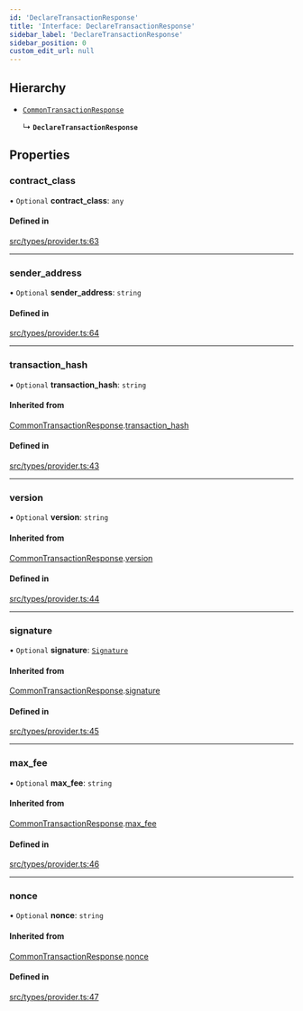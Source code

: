 ```yaml
---
id: 'DeclareTransactionResponse'
title: 'Interface: DeclareTransactionResponse'
sidebar_label: 'DeclareTransactionResponse'
sidebar_position: 0
custom_edit_url: null
---
```


## Hierarchy

- [`CommonTransactionResponse`](CommonTransactionResponse.md)

  ↳ **`DeclareTransactionResponse`**

## Properties

### contract_class

• `Optional` **contract_class**: `any`

#### Defined in

[src/types/provider.ts:63](https://github.com/0xs34n/starknet.js/blob/v5.5.0/src/types/provider.ts#L63)

---

### sender_address

• `Optional` **sender_address**: `string`

#### Defined in

[src/types/provider.ts:64](https://github.com/0xs34n/starknet.js/blob/v5.5.0/src/types/provider.ts#L64)

---

### transaction_hash

• `Optional` **transaction_hash**: `string`

#### Inherited from

[CommonTransactionResponse](CommonTransactionResponse.md).[transaction_hash](CommonTransactionResponse.md#transaction_hash)

#### Defined in

[src/types/provider.ts:43](https://github.com/0xs34n/starknet.js/blob/v5.5.0/src/types/provider.ts#L43)

---

### version

• `Optional` **version**: `string`

#### Inherited from

[CommonTransactionResponse](CommonTransactionResponse.md).[version](CommonTransactionResponse.md#version)

#### Defined in

[src/types/provider.ts:44](https://github.com/0xs34n/starknet.js/blob/v5.5.0/src/types/provider.ts#L44)

---

### signature

• `Optional` **signature**: [`Signature`](../modules.md#signature)

#### Inherited from

[CommonTransactionResponse](CommonTransactionResponse.md).[signature](CommonTransactionResponse.md#signature)

#### Defined in

[src/types/provider.ts:45](https://github.com/0xs34n/starknet.js/blob/v5.5.0/src/types/provider.ts#L45)

---

### max_fee

• `Optional` **max_fee**: `string`

#### Inherited from

[CommonTransactionResponse](CommonTransactionResponse.md).[max_fee](CommonTransactionResponse.md#max_fee)

#### Defined in

[src/types/provider.ts:46](https://github.com/0xs34n/starknet.js/blob/v5.5.0/src/types/provider.ts#L46)

---

### nonce

• `Optional` **nonce**: `string`

#### Inherited from

[CommonTransactionResponse](CommonTransactionResponse.md).[nonce](CommonTransactionResponse.md#nonce)

#### Defined in

[src/types/provider.ts:47](https://github.com/0xs34n/starknet.js/blob/v5.5.0/src/types/provider.ts#L47)
